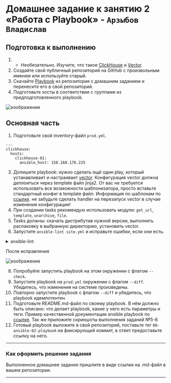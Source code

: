 # Домашнее задание к занятию 2 «Работа с Playbook» - `Арзыбов Владислав`

## Подготовка к выполнению

1. * Необязательно. Изучите, что такое [ClickHouse](https://www.youtube.com/watch?v=fjTNS2zkeBs) и [Vector](https://www.youtube.com/watch?v=CgEhyffisLY).
2. Создайте свой публичный репозиторий на GitHub с произвольным именем или используйте старый.
3. Скачайте [Playbook](./playbook/) из репозитория с домашним заданием и перенесите его в свой репозиторий.
4. Подготовьте хосты в соответствии с группами из предподготовленного playbook.

![изображение](https://github.com/user-attachments/assets/2f6e9806-e2f1-4aef-a34b-2570fc2b649b)


## Основная часть

1. Подготовьте свой inventory-файл `prod.yml`.

```
---
clickhouse:
  hosts:
    clickhouse-01:
      ansible_host: 158.160.176.225
```

3. Допишите playbook: нужно сделать ещё один play, который устанавливает и настраивает [vector](https://vector.dev). Конфигурация vector должна деплоиться через template файл jinja2. От вас не требуется использовать все возможности шаблонизатора, просто вставьте стандартный конфиг в template файл. Информация по шаблонам по [ссылке](https://www.dmosk.ru/instruktions.php?object=ansible-nginx-install). не забудьте сделать handler на перезапуск vector в случае изменения конфигурации!
4. При создании tasks рекомендую использовать модули: `get_url`, `template`, `unarchive`, `file`.
5. Tasks должны: скачать дистрибутив нужной версии, выполнить распаковку в выбранную директорию, установить vector.
6. Запустите `ansible-lint site.yml` и исправьте ошибки, если они есть.

<details>
  <summary>ansible-lint</summary>

```bash
reivol@Zabbix:~/GitHub/mnt-homeworks/08-ansible-02-playbook/playbooks$ ansible-lint site.yml
WARNING  Listing 12 violation(s) that are fatal
yaml: trailing spaces (trailing-spaces)
site.yml:42

risky-file-permissions: File permissions unset or incorrect
site.yml:57 Task/Handler: Create Directories

yaml: wrong indentation: expected 4 but found 2 (indentation)
site.yml:57

yaml: missing starting space in comment (comments)
site.yml:58

yaml: trailing spaces (trailing-spaces)
site.yml:60

yaml: truthy value should be one of [false, true] (truthy)
site.yml:74

yaml: truthy value should be one of [false, true] (truthy)
site.yml:83

risky-file-permissions: File permissions unset or incorrect
site.yml:85 Task/Handler: Copy systemd service vector

yaml: truthy value should be one of [false, true] (truthy)
site.yml:90

risky-file-permissions: File permissions unset or incorrect
site.yml:116 Task/Handler: Config vector j2 template

yaml: trailing spaces (trailing-spaces)
site.yml:121

yaml: no new line character at the end of file (new-line-at-end-of-file)
site.yml:122

You can skip specific rules or tags by adding them to your configuration file:
# .ansible-lint
warn_list:  # or 'skip_list' to silence them completely
  - experimental  # all rules tagged as experimental
  - yaml  # Violations reported by yamllint

Finished with 9 failure(s), 3 warning(s) on 1 files.

```  
</details>

После исправления

![изображение](https://github.com/user-attachments/assets/119c93b4-e91a-46db-847f-9b48903acc63)


8. Попробуйте запустить playbook на этом окружении с флагом `--check`.
9. Запустите playbook на `prod.yml` окружении с флагом `--diff`. Убедитесь, что изменения на системе произведены.
10. Повторно запустите playbook с флагом `--diff` и убедитесь, что playbook идемпотентен.
11. Подготовьте README.md-файл по своему playbook. В нём должно быть описано: что делает playbook, какие у него есть параметры и теги. Пример качественной документации ansible playbook по [ссылке](https://github.com/opensearch-project/ansible-playbook). Так же приложите скриншоты выполнения заданий №5-8
12. Готовый playbook выложите в свой репозиторий, поставьте тег `08-ansible-02-playbook` на фиксирующий коммит, в ответ предоставьте ссылку на него.

---

### Как оформить решение задания

Выполненное домашнее задание пришлите в виде ссылки на .md-файл в вашем репозитории.

---
